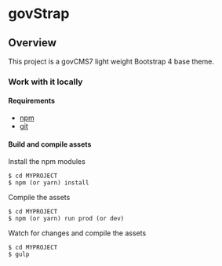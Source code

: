 # govStrap

## Overview

This project is a govCMS7 light weight Bootstrap 4 base theme.

### Work with it locally

#### Requirements
- [npm](https://www.npmjs.com/)
- [git](https://git-scm.com/)

#### Build and compile assets

Install the npm modules

    $ cd MYPROJECT
    $ npm (or yarn) install

Compile the assets

    $ cd MYPROJECT
    $ npm (or yarn) run prod (or dev)

Watch for changes and compile the assets

    $ cd MYPROJECT
    $ gulp

